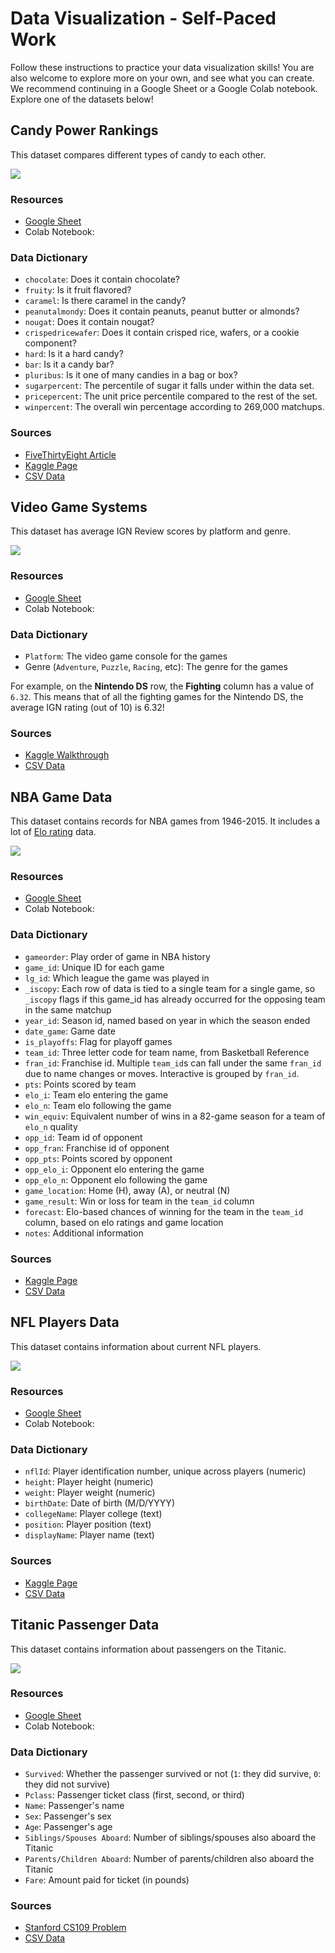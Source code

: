 # Data Visualization - Self-Paced Work
Follow these instructions to practice your data visualization skills! You are also welcome to explore more on your own, and see what you can create. We recommend continuing in a Google Sheet or a Google Colab notebook. Explore one of the datasets below!

## Candy Power Rankings
This dataset compares different types of candy to each other.

![](images/candy.jpg)

### Resources
- [Google Sheet](https://docs.google.com/spreadsheets/d/1fBZ5RpkGduRXFAW4pgFY0MqglLmtS1vEMT9SFbLujT4/edit?usp=sharing)
- Colab Notebook: 

### Data Dictionary
- `chocolate`: Does it contain chocolate?
- `fruity`: Is it fruit flavored?
- `caramel`: Is there caramel in the candy?
- `peanutalmondy`: Does it contain peanuts, peanut butter or almonds?
- `nougat`: Does it contain nougat?
- `crispedricewafer`: Does it contain crisped rice, wafers, or a cookie component?
- `hard`: Is it a hard candy?
- `bar`: Is it a candy bar?
- `pluribus`: Is it one of many candies in a bag or box?
- `sugarpercent`: The percentile of sugar it falls under within the data set.
- `pricepercent`: The unit price percentile compared to the rest of the set.
- `winpercent`: The overall win percentage according to 269,000 matchups.

### Sources
- [FiveThirtyEight Article](https://fivethirtyeight.com/videos/the-ultimate-halloween-candy-power-ranking/)
- [Kaggle Page](https://www.kaggle.com/datasets/fivethirtyeight/the-ultimate-halloween-candy-power-ranking)
- [CSV Data](https://github.com/hytechcamps/data-viz/blob/master/Datasets/candy.csv)

## Video Game Systems
This dataset has average IGN Review scores by platform and genre.

![](images/videogames.jpg)

### Resources
- [Google Sheet](https://docs.google.com/spreadsheets/d/1_g-C9wXBuzbC0MTUT518OYY7UsH6P8o7fM-7tXPaIDU/edit?usp=sharing)
- Colab Notebook:

### Data Dictionary
- `Platform`: The video game console for the games
- Genre (`Adventure`, `Puzzle`, `Racing`, etc): The genre for the games

For example, on the **Nintendo DS** row, the **Fighting** column has a value of `6.32`. This means that of all the fighting games for the Nintendo DS, the average IGN rating (out of 10) is 6.32!

### Sources
- [Kaggle Walkthrough](https://www.kaggle.com/code/gauravduttakiit/exercise-bar-charts-and-heatmaps/notebook)
- [CSV Data](https://github.com/hytechcamps/data-viz/blob/master/Datasets/ign_scores.csv)

## NBA Game Data
This dataset contains records for NBA games from 1946-2015. It includes a lot of [Elo rating](https://en.wikipedia.org/wiki/Elo_rating_system) data.

![](images/nba.jpg)

### Resources
- [Google Sheet](https://docs.google.com/spreadsheets/d/1IjbIMWXAU89MbFRWkxIuh0Sqzuku_anGpWWB5zdhQfI/edit?usp=sharing)
- Colab Notebook:

### Data Dictionary
- `gameorder`: Play order of game in NBA history
- `game_id`: Unique ID for each game
- `lg_id`: Which league the game was played in
- `_iscopy`: Each row of data is tied to a single team for a single game, so `_iscopy` flags if this game_id has already occurred for the opposing team in the same matchup
- `year_id`: Season id, named based on year in which the season ended
- `date_game`: Game date
- `is_playoffs`: Flag for playoff games
- `team_id`: Three letter code for team name, from Basketball Reference
- `fran_id`: Franchise id. Multiple `team_id`s can fall under the same `fran_id` due to name changes or moves. Interactive is grouped by `fran_id`.
- `pts`: Points scored by team
- `elo_i`: Team elo entering the game
- `elo_n`: Team elo following the game
- `win_equiv`: Equivalent number of wins in a 82-game season for a team of `elo_n` quality
- `opp_id`: Team id of opponent
- `opp_fran`: Franchise id of opponent
- `opp_pts`: Points scored by opponent
- `opp_elo_i`: Opponent elo entering the game
- `opp_elo_n`: Opponent elo following the game
- `game_location`: Home (H), away (A), or neutral (N)
- `game_result`: Win or loss for team in the `team_id` column
- `forecast`: Elo-based chances of winning for the team in the `team_id` column, based on elo ratings and game location
- `notes`: Additional information

### Sources
- [Kaggle Page](https://www.kaggle.com/datasets/fivethirtyeight/fivethirtyeight-nba-elo-dataset)
- [CSV Data](https://github.com/hytechcamps/data-viz/blob/master/Datasets/nba.csv)

## NFL Players Data
This dataset contains information about current NFL players.

![](images/nfl.png)

### Resources
- [Google Sheet](https://docs.google.com/spreadsheets/d/1_2gxbeokq0TPxm3UI6eL1lvZ03CL7pHmW4ZxNQ226xc/edit?usp=sharing)
- Colab Notebook:

### Data Dictionary
- `nflId`: Player identification number, unique across players (numeric)
- `height`: Player height (numeric)
- `weight`: Player weight (numeric)
- `birthDate`: Date of birth (M/D/YYYY)
- `collegeName`: Player college (text)
- `position`: Player position (text)
- `displayName`: Player name (text)

### Sources
- [Kaggle Page](https://www.kaggle.com/datasets/aryashah2k/beginners-sports-analytics-nfl-dataset?select=players.csv)
- [CSV Data](https://github.com/hytechcamps/data-viz/blob/master/Datasets/nfl_players.csv)

## Titanic Passenger Data
This dataset contains information about passengers on the Titanic.

![](images/titanic.jpg)

### Resources
- [Google Sheet](https://docs.google.com/spreadsheets/d/1TcYozHHXhVE1esummV95vAYXKxkXbsoQLyf31TUBlO0/edit?usp=sharing)
- Colab Notebook:

### Data Dictionary
- `Survived`: Whether the passenger survived or not (`1`: they did survive, `0`: they did not survive)
- `Pclass`: Passenger ticket class (first, second, or third)
- `Name`: Passenger's name
- `Sex`: Passenger's sex
- `Age`: Passenger's age
- `Siblings/Spouses Aboard`: Number of siblings/spouses also aboard the Titanic
- `Parents/Children Aboard`: Number of parents/children also aboard the Titanic
- `Fare`: Amount paid for ticket (in pounds)

### Sources
- [Stanford CS109 Problem](https://web.stanford.edu/class/archive/cs/cs109/cs109.1166/problem12.html)
- [CSV Data](https://github.com/hytechcamps/data-viz/blob/master/Datasets/titanic.csv)